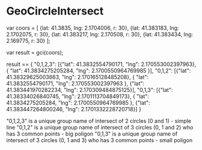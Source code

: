 # GeoCircleIntersect

var coors = [
    {lat: 41.3835, lng: 2.1704006, r: 30},
    {lat: 41.383183, lng: 2.1702075, r: 30},
    {lat: 41.383217, lng: 2.170508, r: 30},
    {lat: 41.383434, lng: 2.169775, r: 30}
];

var result = gci(coors);

result == {
        "0,1,2,3": [{"lat": 41.3832554790171, "lng": 2.170553002397963}, {
            "lat": 41.3834275205284,
            "lng": 2.1700550964769985
        }],
        "0,1,2": [{"lat": 41.38329625003663, "lng": 2.170165128485208}, {
            "lat": 41.3832554790171,
            "lng": 2.170553002397963
        }, {"lat": 41.383441970282234, "lng": 2.170309484875125}],
        "0,1,3": [{"lat": 41.38334026840745, "lng": 2.1701113704849173}, {
            "lat": 41.3834275205284,
            "lng": 2.1700550964769985
        }, {"lat": 41.383447264800246, "lng": 2.1701332228720718}]
    }

"0,1,2,3" is a unique group name of intersect of 2 circles (0 and 1) - simple line
"0,1,2" is a unique group name of intersect of 3 circles (0, 1 and 2) who has 3 common points - big poligon
"0,1,3" is a unique group name of intersect of 3 circles (0, 1 and 3) who has 3 common points - small poligon
